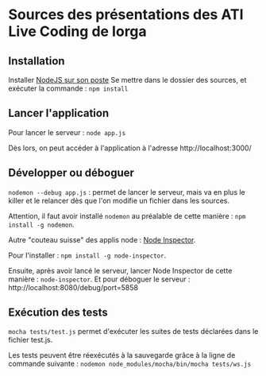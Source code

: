 # Sources des présentations des ATI Live Coding de Iorga

## Installation
Installer [NodeJS sur son poste](http://nodejs.org/)
Se mettre dans le dossier des sources, et exécuter la commande : `npm install`

## Lancer l'application
Pour lancer le serveur : `node app.js`

Dès lors, on peut accéder à l'application à l'adresse http://localhost:3000/

## Développer ou déboguer
`nodemon --debug app.js` : permet de lancer le serveur, mais va en plus le killer et le relancer dès que l'on modifie un fichier dans les sources.

Attention, il faut avoir installé `nodemon` au préalable de cette manière : `npm install -g nodemon`.

Autre "couteau suisse" des applis node : [Node Inspector](http://nodejs.org/).

Pour l'installer : `npm install -g node-inspector`.

Ensuite, après avoir lancé le serveur, lancer Node Inspector de cette manière : `node-inspector`. Et pour déboguer le serveur : http://localhost:8080/debug/port=5858

## Exécution des tests
`mocha tests/test.js` permet d'exécuter les suites de tests déclarées dans le fichier test.js.

Les tests peuvent être réexécutés à la sauvegarde grâce à la ligne de commande suivante :
`nodemon node_modules/mocha/bin/mocha tests/ws.js`